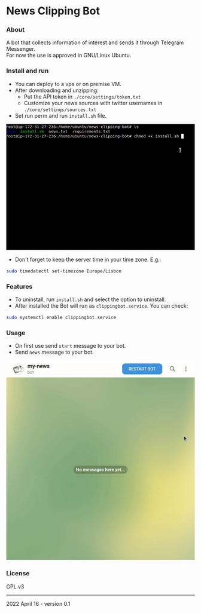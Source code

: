 # News Clipping Bot

### About
A bot that collects information of interest and sends it through Telegram Messenger.  
For now the use is approved in GNU/Linux Ubuntu.  

### Install and run
- You can deploy to a vps or on premise VM.
- After downloading and unzipping:   
    - Put the API token in `./core/settings/token.txt`  
    - Customize your news sources with twitter usernames in `./core/settings/sources.txt`  
- Set run perm and run `install.sh` file.

![Demonstration](./pics/news-clipping-bot-pic1.gif)  

- Don't forget to keep the server time in your time zone. E.g.:  
```bash
sudo timedatectl set-timezone Europe/Lisbon
```

### Features
- To uninstall, run `install.sh`  and select the option to uninstall.  
- After installed the Bot will run as `clippingbot.service`. You can check:
```bash
sudo systemctl enable clippingbot.service
```

### Usage
- On first use send `start` message to your bot.  
- Send `news` message to your bot.  

![Demonstration](./pics/news-clipping-bot-pic2.gif) 

### License
GPL v3 

---

2022 April 16 - version 0.1


